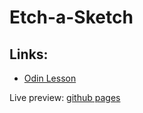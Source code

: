 # Etch-a-Sketch

## Links:

- [Odin Lesson](https://www.theodinproject.com/paths/foundations/courses/foundations/lessons/etch-a-sketch-project)

Live preview: [github pages]()
